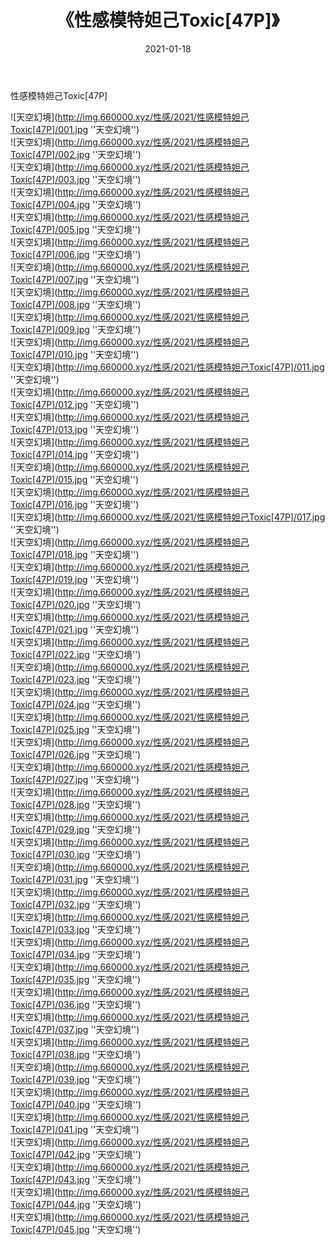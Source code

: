 ﻿---
layout: post
title:  《性感模特妲己Toxic[47P]》
date:   2021-01-18
img: http://img.660000.xyz/性感/2021/性感模特妲己Toxic[47P]/000.jpg
categories: [美女, 性感, 泳衣]
---

性感模特妲己Toxic[47P]



![天空幻境](http://img.660000.xyz/性感/2021/性感模特妲己Toxic[47P]/001.jpg ''天空幻境'') <br>
![天空幻境](http://img.660000.xyz/性感/2021/性感模特妲己Toxic[47P]/002.jpg ''天空幻境'') <br>
![天空幻境](http://img.660000.xyz/性感/2021/性感模特妲己Toxic[47P]/003.jpg ''天空幻境'') <br>
![天空幻境](http://img.660000.xyz/性感/2021/性感模特妲己Toxic[47P]/004.jpg ''天空幻境'') <br>
![天空幻境](http://img.660000.xyz/性感/2021/性感模特妲己Toxic[47P]/005.jpg ''天空幻境'') <br>
![天空幻境](http://img.660000.xyz/性感/2021/性感模特妲己Toxic[47P]/006.jpg ''天空幻境'') <br>
![天空幻境](http://img.660000.xyz/性感/2021/性感模特妲己Toxic[47P]/007.jpg ''天空幻境'') <br>
![天空幻境](http://img.660000.xyz/性感/2021/性感模特妲己Toxic[47P]/008.jpg ''天空幻境'') <br>
![天空幻境](http://img.660000.xyz/性感/2021/性感模特妲己Toxic[47P]/009.jpg ''天空幻境'') <br>
![天空幻境](http://img.660000.xyz/性感/2021/性感模特妲己Toxic[47P]/010.jpg ''天空幻境'') <br>
![天空幻境](http://img.660000.xyz/性感/2021/性感模特妲己Toxic[47P]/011.jpg ''天空幻境'') <br>
![天空幻境](http://img.660000.xyz/性感/2021/性感模特妲己Toxic[47P]/012.jpg ''天空幻境'') <br>
![天空幻境](http://img.660000.xyz/性感/2021/性感模特妲己Toxic[47P]/013.jpg ''天空幻境'') <br>
![天空幻境](http://img.660000.xyz/性感/2021/性感模特妲己Toxic[47P]/014.jpg ''天空幻境'') <br>
![天空幻境](http://img.660000.xyz/性感/2021/性感模特妲己Toxic[47P]/015.jpg ''天空幻境'') <br>
![天空幻境](http://img.660000.xyz/性感/2021/性感模特妲己Toxic[47P]/016.jpg ''天空幻境'') <br>
![天空幻境](http://img.660000.xyz/性感/2021/性感模特妲己Toxic[47P]/017.jpg ''天空幻境'') <br>
![天空幻境](http://img.660000.xyz/性感/2021/性感模特妲己Toxic[47P]/018.jpg ''天空幻境'') <br>
![天空幻境](http://img.660000.xyz/性感/2021/性感模特妲己Toxic[47P]/019.jpg ''天空幻境'') <br>
![天空幻境](http://img.660000.xyz/性感/2021/性感模特妲己Toxic[47P]/020.jpg ''天空幻境'') <br>
![天空幻境](http://img.660000.xyz/性感/2021/性感模特妲己Toxic[47P]/021.jpg ''天空幻境'') <br>
![天空幻境](http://img.660000.xyz/性感/2021/性感模特妲己Toxic[47P]/022.jpg ''天空幻境'') <br>
![天空幻境](http://img.660000.xyz/性感/2021/性感模特妲己Toxic[47P]/023.jpg ''天空幻境'') <br>
![天空幻境](http://img.660000.xyz/性感/2021/性感模特妲己Toxic[47P]/024.jpg ''天空幻境'') <br>
![天空幻境](http://img.660000.xyz/性感/2021/性感模特妲己Toxic[47P]/025.jpg ''天空幻境'') <br>
![天空幻境](http://img.660000.xyz/性感/2021/性感模特妲己Toxic[47P]/026.jpg ''天空幻境'') <br>
![天空幻境](http://img.660000.xyz/性感/2021/性感模特妲己Toxic[47P]/027.jpg ''天空幻境'') <br>
![天空幻境](http://img.660000.xyz/性感/2021/性感模特妲己Toxic[47P]/028.jpg ''天空幻境'') <br>
![天空幻境](http://img.660000.xyz/性感/2021/性感模特妲己Toxic[47P]/029.jpg ''天空幻境'') <br>
![天空幻境](http://img.660000.xyz/性感/2021/性感模特妲己Toxic[47P]/030.jpg ''天空幻境'') <br>
![天空幻境](http://img.660000.xyz/性感/2021/性感模特妲己Toxic[47P]/031.jpg ''天空幻境'') <br>
![天空幻境](http://img.660000.xyz/性感/2021/性感模特妲己Toxic[47P]/032.jpg ''天空幻境'') <br>
![天空幻境](http://img.660000.xyz/性感/2021/性感模特妲己Toxic[47P]/033.jpg ''天空幻境'') <br>
![天空幻境](http://img.660000.xyz/性感/2021/性感模特妲己Toxic[47P]/034.jpg ''天空幻境'') <br>
![天空幻境](http://img.660000.xyz/性感/2021/性感模特妲己Toxic[47P]/035.jpg ''天空幻境'') <br>
![天空幻境](http://img.660000.xyz/性感/2021/性感模特妲己Toxic[47P]/036.jpg ''天空幻境'') <br>
![天空幻境](http://img.660000.xyz/性感/2021/性感模特妲己Toxic[47P]/037.jpg ''天空幻境'') <br>
![天空幻境](http://img.660000.xyz/性感/2021/性感模特妲己Toxic[47P]/038.jpg ''天空幻境'') <br>
![天空幻境](http://img.660000.xyz/性感/2021/性感模特妲己Toxic[47P]/039.jpg ''天空幻境'') <br>
![天空幻境](http://img.660000.xyz/性感/2021/性感模特妲己Toxic[47P]/040.jpg ''天空幻境'') <br>
![天空幻境](http://img.660000.xyz/性感/2021/性感模特妲己Toxic[47P]/041.jpg ''天空幻境'') <br>
![天空幻境](http://img.660000.xyz/性感/2021/性感模特妲己Toxic[47P]/042.jpg ''天空幻境'') <br>
![天空幻境](http://img.660000.xyz/性感/2021/性感模特妲己Toxic[47P]/043.jpg ''天空幻境'') <br>
![天空幻境](http://img.660000.xyz/性感/2021/性感模特妲己Toxic[47P]/044.jpg ''天空幻境'') <br>
![天空幻境](http://img.660000.xyz/性感/2021/性感模特妲己Toxic[47P]/045.jpg ''天空幻境'') <br>